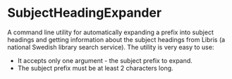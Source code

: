 # SubjectHeadingExpander
A command line utility for automatically expanding a prefix into subject headings and getting information about the subject headings from Libris (a national Swedish library search service). 
The utility is very easy to use:

- It accepts only one argument - the subject prefix to expand.
- The subject prefix must be at least 2 characters long.

